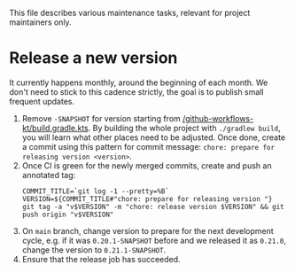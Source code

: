 This file describes various maintenance tasks, relevant for project maintainers only.

# Release a new version

It currently happens monthly, around the beginning of each month. We don't need to stick to this cadence strictly, the goal is to publish small frequent updates.

1. Remove `-SNAPSHOT` for version starting from [/github-workflows-kt/build.gradle.kts](https://github.com/typesafegithub/github-workflows-kt/blob/main/github-workflows-kt/build.gradle.kts). By building the whole project with `./gradlew build`, you will learn what other places need to be adjusted. Once done, create a commit using this pattern for commit message: `chore: prepare for releasing version <version>`.
1. Once CI is green for the newly merged commits, create and push an annotated tag:
   ```
   COMMIT_TITLE=`git log -1 --pretty=%B`
   VERSION=${COMMIT_TITLE#"chore: prepare for releasing version "}
   git tag -a "v$VERSION" -m "chore: release version $VERSION" && git push origin "v$VERSION"
   ```
1. On `main` branch, change version to prepare for the next development cycle, e.g. if it was `0.20.1-SNAPSHOT` before and we released it as `0.21.0`, change the version to `0.21.1-SNAPSHOT`.
1. Ensure that the release job has succeeded.
